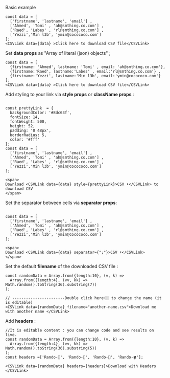 
Basic example

```
const data = [
  ['firstname', 'lastname', 'email'] ,
  ['Ahmed', 'Tomi' , 'ah@smthing.co.com'] ,
  ['Raed', 'Labes' , 'rl@smthing.co.com'] ,
  ['Yezzi','Min l3b', 'ymin@cocococo.com']
];
<CSVLink data={data} >Click here to download CSV file</CSVLink>
```

Set **data props** as "Array of literal (json) objects" ;

```
const data = [
  {firstname: 'Ahmed', lastname: 'Tomi' , email: 'ah@smthing.co.com'},
  {firstname:'Raed', lastname:'Labes' , email:'rl@smthing.co.com'} ,
  {firstname:'Yezzi', lastname:'Min l3b', email:'ymin@cocococo.com'}
];
<CSVLink data={data} >Click here to download CSV file</CSVLink>
```



Add styling to your link via **style props** or **className props** :

```example

const prettyLink  = {
  backgroundColor: '#8dc63f',
  fontSize: 14,
  fontWeight: 500,
  height: 52,
  padding: '0 48px',
  borderRadius: 5,
  color: '#fff'
};
const data = [
  ['firstname', 'lastname', 'email'] ,
  ['Ahmed', 'Tomi' , 'ah@smthing.co.com'] ,
  ['Raed', 'Labes' , 'rl@smthing.co.com'] ,
  ['Yezzi','Min l3b', 'ymin@cocococo.com']
];

<span>
Download <CSVLink data={data} style={prettyLink}>CSV ⬇</CSVLink> to download CSV
</span>

```

Set the separator between cells  via **separator props**:
```example

const data = [
  ['firstname', 'lastname', 'email'] ,
  ['Ahmed', 'Tomi' , 'ah@smthing.co.com'] ,
  ['Raed', 'Labes' , 'rl@smthing.co.com'] ,
  ['Yezzi','Min l3b', 'ymin@cocococo.com']
];

<span>
Download <CSVLink data={data} separator={";"}>CSV ⬇</CSVLink>
</span>

```


Set the default **filename** of the downloaded CSV file :

```
const randomData = Array.from({length:10}, (v, k) =>
  Array.from({length:4}, (vv, kk) => Math.random().toString(36).substring(7))
);

// -----------------------Double click here👇🏼 to change the name (it is editable)
<CSVLink data={randomData} filename="another-name.csv">Download me with another name </CSVLink>
```

Add **headers**  :

```
//It is editable content : you can change code and see results on live.
const randomData = Array.from({length:10}, (v, k) =>
  Array.from({length:4}, (vv, kk) => Math.random().toString(36).substring(5))
);
const headers =['Rando-🍌', 'Rando-🍑', 'Rando-🌺', 'Rando-🍀'];

<CSVLink data={randomData} headers={headers}>Download with Headers </CSVLink>
```
